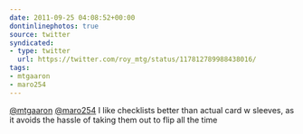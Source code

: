 ```yaml
---
date: 2011-09-25 04:08:52+00:00
dontinlinephotos: true
source: twitter
syndicated:
- type: twitter
  url: https://twitter.com/roy_mtg/status/117812789988438016/
tags:
- mtgaaron
- maro254
---
```


[@mtgaaron](https://twitter.com/mtgaaron/) [@maro254](https://twitter.com/maro254/) I like checklists better than actual card w sleeves, as it avoids the hassle of taking them out to flip all the time